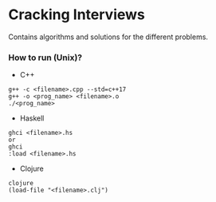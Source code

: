 # Cracking Interviews

Contains algorithms and solutions for the different problems.

### How to run (Unix)?

- C++
```
g++ -c <filename>.cpp --std=c++17
g++ -o <prog_name> <filename>.o
./<prog_name>
```
- Haskell
```
ghci <filename>.hs
or
ghci
:load <filename>.hs
```
- Clojure
```
clojure
(load-file "<filename>.clj")
```